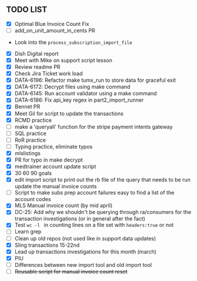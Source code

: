 ## TODO LIST
- [x] Optimal Blue Invoice Count Fix
- [ ] add_on_unit_amount_in_cents PR
* Look into the `process_subscription_import_file`
- [x] Dish Digital report
- [x] Meet with Mike on support script lesson
- [x] Review readme PR
- [x] Check Jira Ticket work load
- [x] DATA-6196: Refactor make tumx_run to store data for graceful exit
- [x] DATA-6172: Decrypt files using make command
- [x] DATA-6145: Run account validator using a make command
- [x] DATA-6186: Fix api_key regex in part2_import_runner
- [x] Bennet PR
- [x] Meet Gil for script to update the transactions
- [x] RCMD practice
- [ ] make a 'queryall' function for the stripe payment intents gateway
- [ ] SQL practice
- [ ] RoR practice
- [ ] Typing practice, eliminate typos
- [x] mlslistings
- [x] PR for typo in make decrypt
- [x] medtrainer account update script
- [x] 30 60 90 goals
- [x] edit import script to print out the rb file of the query that needs to be run update the manual invoice counts
- [ ] Script to make subs prep account failures easy to find a list of the account codes
- [x] MLS Manual invoice count (by mid april)
- [x] DC-25: Add why we shouldn't be querying through ra/consumers for the transaction investigations (or in general after the fact)
- [x] Test `wc -l ` in counting lines on a file set with `headers:true` or not
- [ ] Learn grep
- [ ] Clean up old repos (not used like in support data updates)
- [x] Sling transactions 15-22nd
- [x] Lead up transactions investigations for this month (march)
- [x] PIU
- [ ] Differences between new import tool and old import tool
- [ ] ~~Reusable script for manual invoice count reset~~
